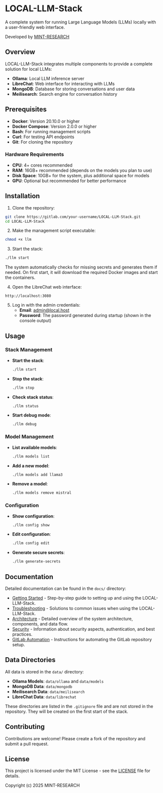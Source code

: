 # LOCAL-LLM-Stack

A complete system for running Large Language Models (LLMs) locally with a user-friendly web interface.

Developed by [MINT-RESEARCH](https://mint-research.com)

## Overview

LOCAL-LLM-Stack integrates multiple components to provide a complete solution for local LLMs:

- **Ollama**: Local LLM inference server
- **LibreChat**: Web interface for interacting with LLMs
- **MongoDB**: Database for storing conversations and user data
- **Meilisearch**: Search engine for conversation history

## Prerequisites

- **Docker**: Version 20.10.0 or higher
- **Docker Compose**: Version 2.0.0 or higher
- **Bash**: For running management scripts
- **Curl**: For testing API endpoints
- **Git**: For cloning the repository

### Hardware Requirements

- **CPU**: 4+ cores recommended
- **RAM**: 16GB+ recommended (depends on the models you plan to use)
- **Disk Space**: 10GB+ for the system, plus additional space for models
- **GPU**: Optional but recommended for better performance

## Installation

1. Clone the repository:

```bash
git clone https://gitlab.com/your-username/LOCAL-LLM-Stack.git
cd LOCAL-LLM-Stack
```

2. Make the management script executable:

```bash
chmod +x llm
```

3. Start the stack:

```bash
./llm start
```

The system automatically checks for missing secrets and generates them if needed. On first start, it will download the required Docker images and start the containers.

4. Open the LibreChat web interface:

```
http://localhost:3080
```

5. Log in with the admin credentials:
   - **Email**: admin@local.host
   - **Password**: The password generated during startup (shown in the console output)

## Usage

### Stack Management

- **Start the stack**:
  ```bash
  ./llm start
  ```

- **Stop the stack**:
  ```bash
  ./llm stop
  ```

- **Check stack status**:
  ```bash
  ./llm status
  ```

- **Start debug mode**:
  ```bash
  ./llm debug
  ```

### Model Management

- **List available models**:
  ```bash
  ./llm models list
  ```

- **Add a new model**:
  ```bash
  ./llm models add llama3
  ```

- **Remove a model**:
  ```bash
  ./llm models remove mistral
  ```

### Configuration

- **Show configuration**:
  ```bash
  ./llm config show
  ```

- **Edit configuration**:
  ```bash
  ./llm config edit
  ```

- **Generate secure secrets**:
  ```bash
  ./llm generate-secrets
  ```

## Documentation

Detailed documentation can be found in the `docs/` directory:

- [Getting Started](docs/getting-started.md) - Step-by-step guide to setting up and using the LOCAL-LLM-Stack.
- [Troubleshooting](docs/troubleshooting.md) - Solutions to common issues when using the LOCAL-LLM-Stack.
- [Architecture](docs/architecture.md) - Detailed overview of the system architecture, components, and data flow.
- [Security](docs/security.md) - Information about security aspects, authentication, and best practices.
- [GitLab Automation](docs/gitlab-automation.md) - Instructions for automating the GitLab repository setup.

## Data Directories

All data is stored in the `data/` directory:

- **Ollama Models**: `data/ollama` and `data/models`
- **MongoDB Data**: `data/mongodb`
- **Meilisearch Data**: `data/meilisearch`
- **LibreChat Data**: `data/librechat`

These directories are listed in the `.gitignore` file and are not stored in the repository. They will be created on the first start of the stack.

## Contributing

Contributions are welcome! Please create a fork of the repository and submit a pull request.

## License

This project is licensed under the MIT License - see the [LICENSE](LICENSE) file for details.

Copyright (c) 2025 MINT-RESEARCH